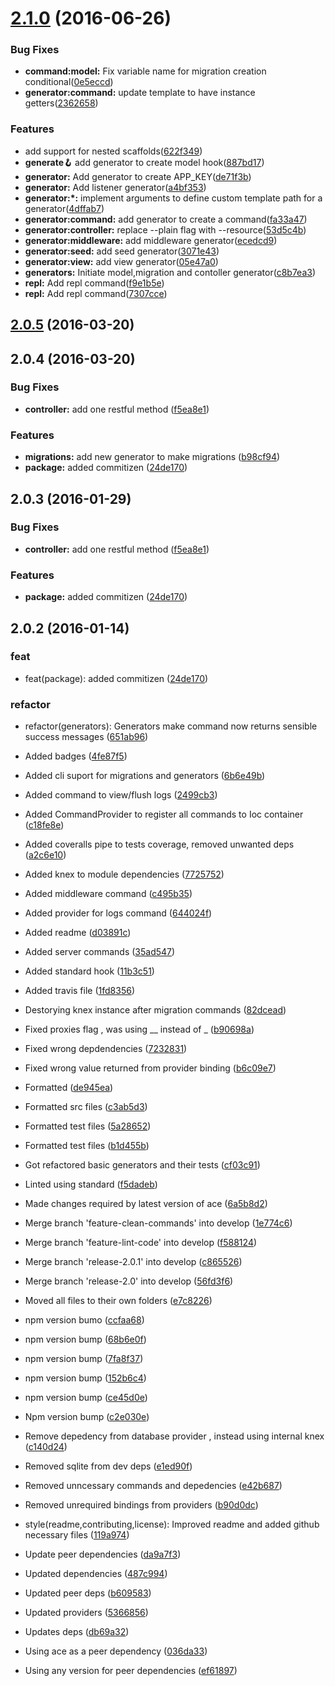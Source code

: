 <a name="2.1.0"></a>
# [2.1.0](https://github.com/adonisjs/adonis-commands/compare/v2.0.5...v2.1.0) (2016-06-26)


### Bug Fixes

* **command:model:** Fix variable name for migration creation conditional([0e5eccd](https://github.com/adonisjs/adonis-commands/commit/0e5eccd))
* **generator:command:** update template to have instance getters([2362658](https://github.com/adonisjs/adonis-commands/commit/2362658))


### Features

* add support for nested scaffolds([622f349](https://github.com/adonisjs/adonis-commands/commit/622f349))
* **generate:hook:** add generator to create model hook([887bd17](https://github.com/adonisjs/adonis-commands/commit/887bd17))
* **generator:** Add generator to create APP_KEY([de71f3b](https://github.com/adonisjs/adonis-commands/commit/de71f3b))
* **generator:** Add listener generator([a4bf353](https://github.com/adonisjs/adonis-commands/commit/a4bf353))
* **generator:*:** implement arguments to define custom template path for a generator([4dffab7](https://github.com/adonisjs/adonis-commands/commit/4dffab7))
* **generator:command:** add generator to create a command([fa33a47](https://github.com/adonisjs/adonis-commands/commit/fa33a47))
* **generator:controller:** replace --plain flag with --resource([53d5c4b](https://github.com/adonisjs/adonis-commands/commit/53d5c4b))
* **generator:middleware:** add middleware generator([ecedcd9](https://github.com/adonisjs/adonis-commands/commit/ecedcd9))
* **generator:seed:** add seed generator([3071e43](https://github.com/adonisjs/adonis-commands/commit/3071e43))
* **generator:view:** add view generator([05e47a0](https://github.com/adonisjs/adonis-commands/commit/05e47a0))
* **generators:** Initiate model,migration and contoller generator([c8b7ea3](https://github.com/adonisjs/adonis-commands/commit/c8b7ea3))
* **repl:** Add repl command([f9e1b5e](https://github.com/adonisjs/adonis-commands/commit/f9e1b5e))
* **repl:** Add repl command([7307cce](https://github.com/adonisjs/adonis-commands/commit/7307cce))



<a name="2.0.5"></a>
## [2.0.5](https://github.com/adonisjs/adonis-commands/compare/v2.0.5...v2.0.5) (2016-03-20)




<a name="2.0.4"></a>
## 2.0.4 (2016-03-20)


### Bug Fixes

* **controller:** add one restful method ([f5ea8e1](https://github.com/adonisjs/adonis-commands/commit/f5ea8e1))

### Features

* **migrations:** add new generator to make migrations ([b98cf94](https://github.com/adonisjs/adonis-commands/commit/b98cf94))
* **package:** added commitizen ([24de170](https://github.com/adonisjs/adonis-commands/commit/24de170))



<a name="2.0.3"></a>
## 2.0.3 (2016-01-29)


### Bug Fixes

* **controller:** add one restful method ([f5ea8e1](https://github.com/adonisjs/adonis-commands/commit/f5ea8e1))

### Features

* **package:** added commitizen ([24de170](https://github.com/adonisjs/adonis-commands/commit/24de170))



<a name="2.0.2"></a>
## 2.0.2 (2016-01-14)


### feat

* feat(package): added commitizen ([24de170](https://github.com/adonisjs/adonis-commands/commit/24de170))

### refactor

* refactor(generators): Generators make command now returns sensible success messages ([651ab96](https://github.com/adonisjs/adonis-commands/commit/651ab96))

* Added badges ([4fe87f5](https://github.com/adonisjs/adonis-commands/commit/4fe87f5))
* Added cli suport for migrations and generators ([6b6e49b](https://github.com/adonisjs/adonis-commands/commit/6b6e49b))
* Added command to view/flush logs ([2499cb3](https://github.com/adonisjs/adonis-commands/commit/2499cb3))
* Added CommandProvider to register all commands to Ioc container ([c18fe8e](https://github.com/adonisjs/adonis-commands/commit/c18fe8e))
* Added coveralls pipe to tests coverage, removed unwanted deps ([a2c6e10](https://github.com/adonisjs/adonis-commands/commit/a2c6e10))
* Added knex to module dependencies ([7725752](https://github.com/adonisjs/adonis-commands/commit/7725752))
* Added middleware command ([c495b35](https://github.com/adonisjs/adonis-commands/commit/c495b35))
* Added provider for logs command ([644024f](https://github.com/adonisjs/adonis-commands/commit/644024f))
* Added readme ([d03891c](https://github.com/adonisjs/adonis-commands/commit/d03891c))
* Added server commands ([35ad547](https://github.com/adonisjs/adonis-commands/commit/35ad547))
* Added standard hook ([11b3c51](https://github.com/adonisjs/adonis-commands/commit/11b3c51))
* Added travis file ([1fd8356](https://github.com/adonisjs/adonis-commands/commit/1fd8356))
* Destorying knex instance after migration commands ([82dcead](https://github.com/adonisjs/adonis-commands/commit/82dcead))
* Fixed proxies flag , was using __ instead of _ ([b90698a](https://github.com/adonisjs/adonis-commands/commit/b90698a))
* Fixed wrong depdendencies ([7232831](https://github.com/adonisjs/adonis-commands/commit/7232831))
* Fixed wrong value returned from provider binding ([b6c09e7](https://github.com/adonisjs/adonis-commands/commit/b6c09e7))
* Formatted ([de945ea](https://github.com/adonisjs/adonis-commands/commit/de945ea))
* Formatted src files ([c3ab5d3](https://github.com/adonisjs/adonis-commands/commit/c3ab5d3))
* Formatted test files ([5a28652](https://github.com/adonisjs/adonis-commands/commit/5a28652))
* Formatted test files ([b1d455b](https://github.com/adonisjs/adonis-commands/commit/b1d455b))
* Got refactored basic generators and their tests ([cf03c91](https://github.com/adonisjs/adonis-commands/commit/cf03c91))
* Linted using standard ([f5dadeb](https://github.com/adonisjs/adonis-commands/commit/f5dadeb))
* Made changes required by latest version of ace ([6a5b8d2](https://github.com/adonisjs/adonis-commands/commit/6a5b8d2))
* Merge branch 'feature-clean-commands' into develop ([1e774c6](https://github.com/adonisjs/adonis-commands/commit/1e774c6))
* Merge branch 'feature-lint-code' into develop ([f588124](https://github.com/adonisjs/adonis-commands/commit/f588124))
* Merge branch 'release-2.0.1' into develop ([c865526](https://github.com/adonisjs/adonis-commands/commit/c865526))
* Merge branch 'release-2.0' into develop ([56fd3f6](https://github.com/adonisjs/adonis-commands/commit/56fd3f6))
* Moved all files to their own folders ([e7c8226](https://github.com/adonisjs/adonis-commands/commit/e7c8226))
* npm version bumo ([ccfaa68](https://github.com/adonisjs/adonis-commands/commit/ccfaa68))
* npm version bump ([68b6e0f](https://github.com/adonisjs/adonis-commands/commit/68b6e0f))
* npm version bump ([7fa8f37](https://github.com/adonisjs/adonis-commands/commit/7fa8f37))
* npm version bump ([152b6c4](https://github.com/adonisjs/adonis-commands/commit/152b6c4))
* npm version bump ([ce45d0e](https://github.com/adonisjs/adonis-commands/commit/ce45d0e))
* Npm version bump ([c2e030e](https://github.com/adonisjs/adonis-commands/commit/c2e030e))
* Remove depedency from database provider , instead using internal knex ([c140d24](https://github.com/adonisjs/adonis-commands/commit/c140d24))
* Removed sqlite from dev deps ([e1ed90f](https://github.com/adonisjs/adonis-commands/commit/e1ed90f))
* Removed unncessary commands and depedencies ([e42b687](https://github.com/adonisjs/adonis-commands/commit/e42b687))
* Removed unrequired bindings from providers ([b90d0dc](https://github.com/adonisjs/adonis-commands/commit/b90d0dc))
* style(readme,contributing,license): Improved readme and added github necessary files ([119a974](https://github.com/adonisjs/adonis-commands/commit/119a974))
* Update peer dependencies ([da9a7f3](https://github.com/adonisjs/adonis-commands/commit/da9a7f3))
* Updated dependencies ([487c994](https://github.com/adonisjs/adonis-commands/commit/487c994))
* Updated peer deps ([b609583](https://github.com/adonisjs/adonis-commands/commit/b609583))
* Updated providers ([5366856](https://github.com/adonisjs/adonis-commands/commit/5366856))
* Updates deps ([db69a32](https://github.com/adonisjs/adonis-commands/commit/db69a32))
* Using ace as a peer dependency ([036da33](https://github.com/adonisjs/adonis-commands/commit/036da33))
* Using any version for peer dependencies ([ef61897](https://github.com/adonisjs/adonis-commands/commit/ef61897))



